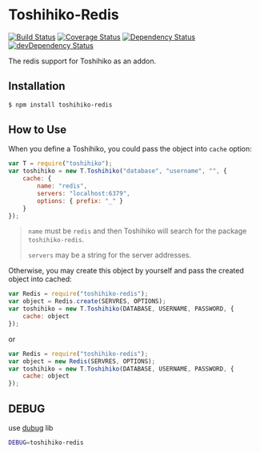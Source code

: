 # Toshihiko-Redis

[![Build Status](https://travis-ci.org/luicfer/Toshihiko-Redis.svg)](https://travis-ci.org/luicfer/Toshihiko-Redis)
[![Coverage Status](https://coveralls.io/repos/luicfer/Toshihiko-Redis/badge.svg)](https://coveralls.io/r/luicfer/Toshihiko-Redis)
[![Dependency Status](https://david-dm.org/luicfer/Toshihiko-Redis.svg)](https://david-dm.org/luicfer/Toshihiko-Redis)
[![devDependency Status](https://david-dm.org/Luicfer/Toshihiko-Redis/dev-status.svg)](https://david-dm.org/Luicfer/Toshihiko-Redis#info=devDependencies)

The redis support for Toshihiko as an addon.
## Installation

```sh
$ npm install toshihiko-redis
```

## How to Use

When you define a Toshihiko, you could pass the object into `cache` option:

```javascript
var T = require("toshihiko");
var toshihiko = new T.Toshihiko("database", "username", "", {
    cache: {
        name: "redis",
        servers: "localhost:6379",
        options: { prefix: "_" }
    }
});
```

> `name` must be `redis` and then Toshihiko will search for the package `toshihiko-redis`.
>
> `servers` may be a string for the server addresses.
>


Otherwise, you may create this object by yourself and pass the created object into cached:

```javascript
var Redis = require("toshihiko-redis");
var object = Redis.create(SERVRES, OPTIONS);
var toshihiko = new T.Toshihiko(DATABASE, USERNAME, PASSWORD, {
    cache: object
});
```

or

```javascript
var Redis = require("toshihiko-redis");
var object = new Redis(SERVRES, OPTIONS);
var toshihiko = new T.Toshihiko(DATABASE, USERNAME, PASSWORD, {
    cache: object
});
```

## DEBUG

use [dubug](https://www.npmjs.com/package/debug) lib
```bash
DEBUG=toshihiko-redis
```

